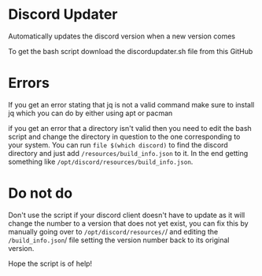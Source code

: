 # Discord Updater
Automatically updates the discord version when a new version comes 

To get the bash script download the discordupdater.sh file from this GitHub

# Errors

If you get an error stating that jq is not a valid command make sure to install jq 
which you can do by either using apt or pacman

if you get an error that a directory isn't valid then you need to edit the bash script and change the directory in question to the one
corresponding to your system. You can run ```file $(which discord)``` to find the discord directory and just add ```/resources/build_info.json``` to it.
In the end getting something like ```/opt/discord/resources/build_info.json```.

# Do not do

Don't use the script if your discord client doesn't have to update as it will change the number to a version that does not yet exist,
you can fix this by manually going over to ```/opt/discord/resources/```/ and editing the ```/build_info.json```/ file setting the version number back to its original version.

Hope the script is of help!

